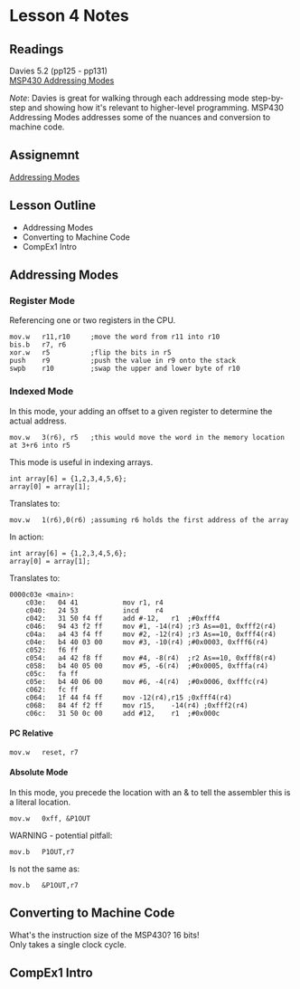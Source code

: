 # Lesson 4 Notes

## Readings
Davies 5.2 (pp125 - pp131)  
[MSP430 Addressing Modes](http://mspgcc.sourceforge.net/manual/x147.html)

*Note*: Davies is great for walking through each addressing mode step-by-step and showing how it's relevant to higher-level programming.  MSP430 Addressing Modes addresses some of the nuances and conversion to machine code.

## Assignemnt
[Addressing Modes]()

## Lesson Outline
- Addressing Modes
- Converting to Machine Code
- CompEx1 Intro

## Addressing Modes

### Register Mode

Referencing one or two registers in the CPU.

```
mov.w   r11,r10     ;move the word from r11 into r10
bis.b   r7, r6      
xor.w   r5          ;flip the bits in r5
push    r9          ;push the value in r9 onto the stack
swpb    r10         ;swap the upper and lower byte of r10
```

### Indexed Mode

In this mode, your adding an offset to a given register to determine the actual address.

```
mov.w   3(r6), r5   ;this would move the word in the memory location at 3+r6 into r5
```

This mode is useful in indexing arrays.
```
int array[6] = {1,2,3,4,5,6};
array[0] = array[1];
```
Translates to:
```
mov.w   1(r6),0(r6) ;assuming r6 holds the first address of the array
```

In action:
```
int array[6] = {1,2,3,4,5,6};
array[0] = array[1];
```

Translates to:
```
0000c03e <main>:
    c03e:	04 41       	mov	r1,	r4	
    c040:	24 53       	incd	r4		
    c042:	31 50 f4 ff 	add	#-12,	r1	;#0xfff4
    c046:	94 43 f2 ff 	mov	#1,	-14(r4)	;r3 As==01, 0xfff2(r4)
    c04a:	a4 43 f4 ff 	mov	#2,	-12(r4)	;r3 As==10, 0xfff4(r4)
    c04e:	b4 40 03 00 	mov	#3,	-10(r4)	;#0x0003, 0xfff6(r4)
    c052:	f6 ff 
    c054:	a4 42 f8 ff 	mov	#4,	-8(r4)	;r2 As==10, 0xfff8(r4)
    c058:	b4 40 05 00 	mov	#5,	-6(r4)	;#0x0005, 0xfffa(r4)
    c05c:	fa ff 
    c05e:	b4 40 06 00 	mov	#6,	-4(r4)	;#0x0006, 0xfffc(r4)
    c062:	fc ff 
    c064:	1f 44 f4 ff 	mov	-12(r4),r15	;0xfff4(r4)
    c068:	84 4f f2 ff 	mov	r15,	-14(r4)	;0xfff2(r4)
    c06c:	31 50 0c 00 	add	#12,	r1	;#0x000c
```

#### PC Relative

```
mov.w   reset, r7
```

#### Absolute Mode

In this mode, you precede the location with an & to tell the assembler this is a literal location.

```
mov.w   0xff, &P1OUT
```

WARNING - potential pitfall:
```
mov.b   P1OUT,r7
```
Is not the same as:
```
mov.b   &P1OUT,r7
```
## Converting to Machine Code

What's the instruction size of the MSP430?  16 bits!  
Only takes a single clock cycle.

## CompEx1 Intro

